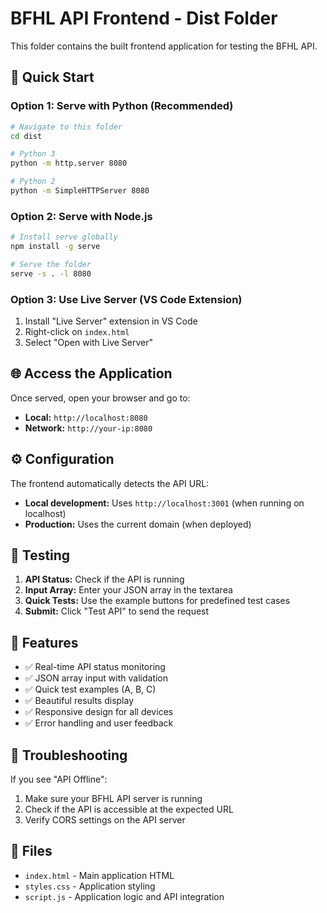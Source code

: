 # BFHL API Frontend - Dist Folder

This folder contains the built frontend application for testing the BFHL API.

## 🚀 Quick Start

### Option 1: Serve with Python (Recommended)

```bash
# Navigate to this folder
cd dist

# Python 3
python -m http.server 8080

# Python 2
python -m SimpleHTTPServer 8080
```

### Option 2: Serve with Node.js

```bash
# Install serve globally
npm install -g serve

# Serve the folder
serve -s . -l 8080
```

### Option 3: Use Live Server (VS Code Extension)

1. Install "Live Server" extension in VS Code
2. Right-click on `index.html`
3. Select "Open with Live Server"

## 🌐 Access the Application

Once served, open your browser and go to:

- **Local:** `http://localhost:8080`
- **Network:** `http://your-ip:8080`

## ⚙️ Configuration

The frontend automatically detects the API URL:

- **Local development:** Uses `http://localhost:3001` (when running on localhost)
- **Production:** Uses the current domain (when deployed)

## 🧪 Testing

1. **API Status:** Check if the API is running
2. **Input Array:** Enter your JSON array in the textarea
3. **Quick Tests:** Use the example buttons for predefined test cases
4. **Submit:** Click "Test API" to send the request

## 📱 Features

- ✅ Real-time API status monitoring
- ✅ JSON array input with validation
- ✅ Quick test examples (A, B, C)
- ✅ Beautiful results display
- ✅ Responsive design for all devices
- ✅ Error handling and user feedback

## 🔧 Troubleshooting

If you see "API Offline":

1. Make sure your BFHL API server is running
2. Check if the API is accessible at the expected URL
3. Verify CORS settings on the API server

## 📁 Files

- `index.html` - Main application HTML
- `styles.css` - Application styling
- `script.js` - Application logic and API integration
